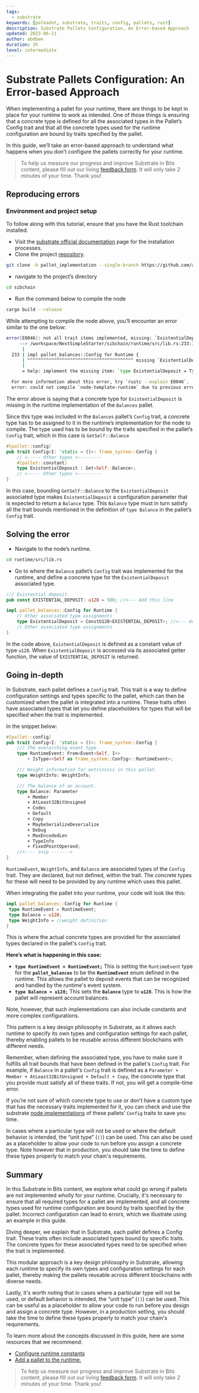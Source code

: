 ```yaml
---
tags:
  - substrate
keywords: [polkadot, substrate, traits, config, pallets, rust]
description: Substrate Pallets Configuration, An Error-based Approach
updated: 2023-06-21
author: abdbee
duration: 3h
level: intermediate
---
```


# Substrate Pallets Configuration: An Error-based Approach

When implementing a pallet for your runtime, there are things to be kept in
place for your runtime to work as intended. One of those things is ensuring
that a concrete type is defined for all the associated types in the Pallet’s
Config trait and that all the concrete types used for the runtime configuration
are bound by traits specified by the pallet.

In this guide, we’ll take an error-based approach to understand what happens
when you don’t configure the pallets correctly for your runtime.

> To help us measure our progress and improve Substrate in Bits content,
please fill out our living [feedback form](https://airtable.com/shr7CrrZ5zqlhWEUD).
It will only take 2 minutes of your time. Thank you!

## Reproducing errors

### Environment and project setup

To follow along with this tutorial, ensure that you have the Rust toolchain
installed.

- Visit the [substrate official documentation](https://docs.substrate.io/install/)
page for the installation processes.
- Clone the project [repository](https://github.com/abdbee/sibchain/tree/pallet_implementation).

```bash
git clone -b pallet_implementation --single-branch https://github.com/abdbee/sibchain.git
```

- navigate to the project’s directory

```bash
cd sibchain
```

- Run the command below to compile the node

```bash
cargo build --release
```

While attempting to compile the node above, you’ll encounter an error similar
to the one below:

```bash
error[E0046]: not all trait items implemented, missing: `ExistentialDeposit`
     --> /workspace/NextSimpleStarter/sibchain/runtime/src/lib.rs:233:1
      |
  233 | impl pallet_balances::Config for Runtime {
      | ^^^^^^^^^^^^^^^^^^^^^^^^^^^^^^^^^^^^^^^^ missing `ExistentialDeposit` in implementation
      |
      = help: implement the missing item: `type ExistentialDeposit = Type;`

  For more information about this error, try `rustc --explain E0046`.
  error: could not compile `node-template-runtime` due to previous error
```

The error above is saying that a concrete type for `ExistentialDeposit` is
missing in the runtime implementation of the `Balances` pallet.

Since this type was included in the `Balances` pallet’s `Config` trait, a
concrete type has to be assigned to it in the runtime’s implementation for
the node to compile. The type used has to be bound by the traits specified
in the pallet’s `Config` trait, which in this case is `GetSelf::Balance`

```rust
#[pallet::config]
pub trait Config<I: 'static = ()>: frame_system::Config {
    // <----- Other types <---------
    #[pallet::constant]
    type ExistentialDeposit : Get<Self::Balance>;
    // <----- Other types <---------
}
```

In this case, bounding `GetSelf::Balance` to the `ExistentialDeposit`
associated type makes `ExistentialDeposit` a configuration parameter that is
expected to return a `Balance` type. This `Balance` type must in turn satisfy
all the trait bounds mentioned in the definition of `type Balance` in the
pallet’s `Config` trait.

## Solving the error

- Navigate to the node’s runtime.

```bash
cd runtime/src/lib.rs
```

- Go to where the `Balance` pallet’s `Config` trait was implemented for the
runtime, and define a concrete type for the `ExistentialDeposit` associated type.

```rust
/// Existential deposit. 
pub const EXISTENTIAL_DEPOSIT: u128 = 500; //<--- Add this line

impl pallet_balances::Config for Runtime {
    // Other associated type assignments
    type ExistentialDeposit = ConstU128<EXISTENTIAL_DEPOSIT>; //<--- Add this line
    // Other associated type assignments
}
```

In the code above, `ExistentialDeposit` is defined as a constant value of type
`u128`. When `ExistentialDeposit` is accessed via its associated getter
function, the value of `EXISTENTIAL_DEPOSIT` is returned.

## Going in-depth

In Substrate, each pallet defines a `Config` trait. This trait is a way to
define configuration settings and types specific to the pallet, which can then
be customized when the pallet is integrated into a runtime. These traits often
have associated types that let you define placeholders for types that will be
specified when the trait is implemented.

In the snippet below:

```rust
#[pallet::config]
pub trait Config<I: 'static = ()>: frame_system::Config {
    /// The overarching event type.
    type RuntimeEvent: From<Event<Self, I>>
        + IsType<<Self as frame_system::Config>::RuntimeEvent>;

    /// Weight information for extrinsics in this pallet.
    type WeightInfo: WeightInfo;

    /// The balance of an account.
    type Balance: Parameter
        + Member
        + AtLeast32BitUnsigned
        + Codec
        + Default
        + Copy
        + MaybeSerializeDeserialize
        + Debug
        + MaxEncodedLen
        + TypeInfo
        + FixedPointOperand;
    //<---- snip ------->
}
```

`RuntimeEvent`, `WeightInfo`, and `Balance` are associated types of the
`Config` trait. They are declared, but not defined, within the trait. The
concrete types for these will need to be provided by any runtime which uses
this pallet.

When integrating the pallet into your runtime, your code will look like this:

```rust
impl pallet_balances::Config for Runtime {
 type RuntimeEvent = RuntimeEvent;
 type Balance = u128;
 type WeightInfo = //weight definition
}
```

This is where the actual concrete types are provided for the associated types
declared in the pallet's `Config` trait.

**Here’s what is happening in this case:**

- **`type RuntimeEvent = RuntimeEvent;`** This is setting the `RuntimeEvent`
type for the **`pallet_balances`** to be the **`RuntimeEvent`** enum defined
in the runtime. This allows the pallet to deposit events that can be recognized
and handled by the runtime's event system.
- **`type Balance = u128;`** This sets the **`Balance`** type to **`u128`**.
This is how the pallet will represent account balances.

Note, however, that such implementations can also include constants and more
complex configurations.

This pattern is a key design philosophy in Substrate, as it allows each runtime
to specify its own types and configuration settings for each pallet, thereby
enabling pallets to be reusable across different blockchains with different
needs.

Remember, when defining the associated type, you have to make sure it fulfills
all trait bounds that have been defined in the pallet's `Config` trait. For
example, if `Balance` in a pallet's `Config` trait is defined as a
`Parameter + Member + AtLeast32BitUnsigned + Default + Copy`, the concrete type
that you provide must satisfy all of these traits. If not, you will get a
compile-time error.

 If you’re not sure of which concrete type to use or don’t have a custom type
 that has the necessary traits implemented for it, you can check and use the
 substrate [node implementations](https://github.com/paritytech/substrate/tree/master/bin/node)
 of these pallets’ `Config` traits to save you time.

In cases where a particular type will not be used or where the default behavior
is intended, the “unit type” (`()`) can be used. This can also be used as a
placeholder to allow your code to run before you assign a concrete type. Note
however that in production, you should take the time to define these types
properly to match your chain's requirements.

## Summary

In this Substrate in Bits content, we explore what could go wrong if pallets
are not implemented wholly for your runtime. Crucially, it's necessary to
ensure that all required types for a pallet are implemented, and all concrete
types used for runtime configuration are bound by traits specified by the
pallet. Incorrect configuration can lead to errors, which we illustrate using
an example in this guide.

Diving deeper, we explain that in Substrate, each pallet defines a Config
trait. These traits often include associated types bound by specific traits.
The concrete types for these associated types need to be specified when the
trait is implemented.

This modular approach is a key design philosophy in Substrate, allowing each
runtime to specify its own types and configuration settings for each pallet,
thereby making the pallets reusable across different blockchains with diverse
needs.

Lastly, it's worth noting that in cases where a particular type will not be
used, or default behavior is intended, the “unit type” (`()`) can be used.
This can be useful as a placeholder to allow your code to run before you design
and assign a concrete type. However, in a production setting, you should take
the time to define these types properly to match your chain's requirements.

To learn more about the concepts discussed in this guide, here are some
resources that we recommend:

- [Configure runtime constants](https://docs.substrate.io/reference/how-to-guides/basics/configure-runtime-constants/)
- [Add a pallet to the runtime.](https://docs.substrate.io/tutorials/build-application-logic/add-a-pallet/)

> To help us measure our progress and improve Substrate in Bits content,
please fill out our living [feedback form](https://airtable.com/shr7CrrZ5zqlhWEUD).
It will only take 2 minutes of your time. Thank you!
